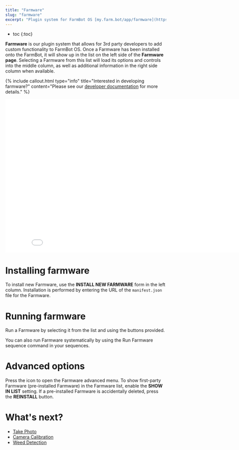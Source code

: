 ```yaml
---
title: "Farmware"
slug: "farmware"
excerpt: "Plugin system for FarmBot OS [my.farm.bot/app/farmware](https://my.farm.bot/app/farmware)"
---
```


* toc
{:toc}

**Farmware** is our plugin system that allows for 3rd party developers to add custom functionality to FarmBot OS. Once a Farmware has been installed onto the FarmBot, it will show up in the list on the left side of the **Farmware page**. Selecting a Farmware from this list will load its options and controls into the middle column, as well as additional information in the right side column when available.

{%
include callout.html
type="info"
title="Interested in developing farmware?"
content="Please see our [developer documentation](https://developer.farm.bot/Documentation/farmware) for more details."
%}



<iframe class="embedly-embed" src="//cdn.embedly.com/widgets/media.html?url=http%3A%2F%2Fwww.youtube.com%2Fwatch%3Fv%3DvKuOQ5MTb5Q&src=http%3A%2F%2Fwww.youtube.com%2Fembed%2FvKuOQ5MTb5Q&type=text%2Fhtml&key=f2aa6fc3595946d0afc3d76cbbd25dc3&schema=youtube" width="854" height="480" scrolling="no" frameborder="0" allow="autoplay; fullscreen" allowfullscreen="true"></iframe>



# Installing farmware

To install new Farmware, use the **INSTALL NEW FARMWARE** form in the left column. Installation is performed by entering the URL of the `manifest.json` file for the Farmware.

# Running farmware

Run a Farmware by selecting it from the list and using the buttons provided.

You can also run Farmware systematically by using the <span class="fb-step fb-take-photo">Run Farmware</span> sequence command in your sequences.

# Advanced options

Press the <span class="fa fa-gear"></span> icon to open the Farmware advanced menu. To show first-party Farmware (pre-installed Farmware) in the Farmware list, enable the **SHOW IN LIST** setting. If a pre-installed Farmware is accidentally deleted, press the **REINSTALL** <i class="fa fa-download"></i> button.

# What's next?

 * [Take Photo](../Web-App/farmware/take-photo.md)
 * [Camera Calibration](../Web-App/farmware/camera-calibration.md)
 * [Weed Detection](../Web-App/farmware/weed-detection.md)
